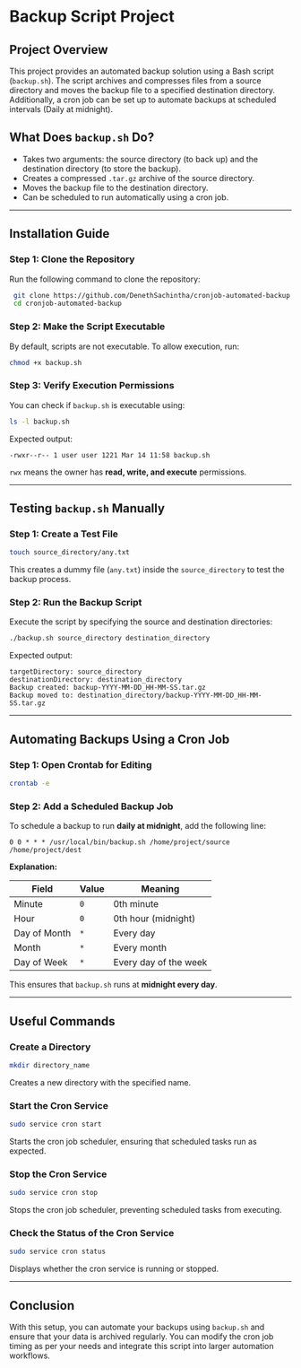 # Backup Script Project

## Project Overview

This project provides an automated backup solution using a Bash script (`backup.sh`). The script archives and compresses files from a source directory and moves the backup file to a specified destination directory. Additionally, a cron job can be set up to automate backups at scheduled intervals (Daily at  midnight).

## **What Does `backup.sh` Do?**

- Takes two arguments: the source directory (to back up) and the destination directory (to store the backup).
- Creates a compressed `.tar.gz` archive of the source directory.
- Moves the backup file to the destination directory.
- Can be scheduled to run automatically using a cron job.

---

## **Installation Guide**

### **Step 1: Clone the Repository**

Run the following command to clone the repository:

```bash
 git clone https://github.com/DenethSachintha/cronjob-automated-backup.git
 cd cronjob-automated-backup
```

### **Step 2: Make the Script Executable**

By default, scripts are not executable. To allow execution, run:

```bash
chmod +x backup.sh
```

### **Step 3: Verify Execution Permissions**

You can check if `backup.sh` is executable using:

```bash
ls -l backup.sh
```

Expected output:

```
-rwxr--r-- 1 user user 1221 Mar 14 11:58 backup.sh
```

`rwx` means the owner has **read, write, and execute** permissions.

---

## **Testing `backup.sh` Manually**

### **Step 1: Create a Test File**

```bash
touch source_directory/any.txt
```

This creates a dummy file (`any.txt`) inside the `source_directory` to test the backup process.

### **Step 2: Run the Backup Script**

Execute the script by specifying the source and destination directories:

```bash
./backup.sh source_directory destination_directory
```

Expected output:

```
targetDirectory: source_directory
destinationDirectory: destination_directory
Backup created: backup-YYYY-MM-DD_HH-MM-SS.tar.gz
Backup moved to: destination_directory/backup-YYYY-MM-DD_HH-MM-SS.tar.gz
```

---

## **Automating Backups Using a Cron Job**

### **Step 1: Open Crontab for Editing**

```bash
crontab -e
```

### **Step 2: Add a Scheduled Backup Job**

To schedule a backup to run **daily at midnight**, add the following line:

```
0 0 * * * /usr/local/bin/backup.sh /home/project/source /home/project/dest
```

**Explanation:**

| Field        | Value | Meaning               |
| ------------ | ----- | --------------------- |
| Minute       | `0`   | 0th minute            |
| Hour         | `0`   | 0th hour (midnight)   |
| Day of Month | `*`   | Every day             |
| Month        | `*`   | Every month           |
| Day of Week  | `*`   | Every day of the week |

This ensures that `backup.sh` runs at **midnight every day**.

---

## **Useful Commands**

### **Create a Directory**
```bash
mkdir directory_name
```
Creates a new directory with the specified name.

### **Start the Cron Service**
```bash
sudo service cron start
```
Starts the cron job scheduler, ensuring that scheduled tasks run as expected.

### **Stop the Cron Service**
```bash
sudo service cron stop
```
Stops the cron job scheduler, preventing scheduled tasks from executing.

### **Check the Status of the Cron Service**
```bash
sudo service cron status
```
Displays whether the cron service is running or stopped.

---

## **Conclusion**

With this setup, you can automate your backups using `backup.sh` and ensure that your data is archived regularly. You can modify the cron job timing as per your needs and integrate this script into larger automation workflows.

